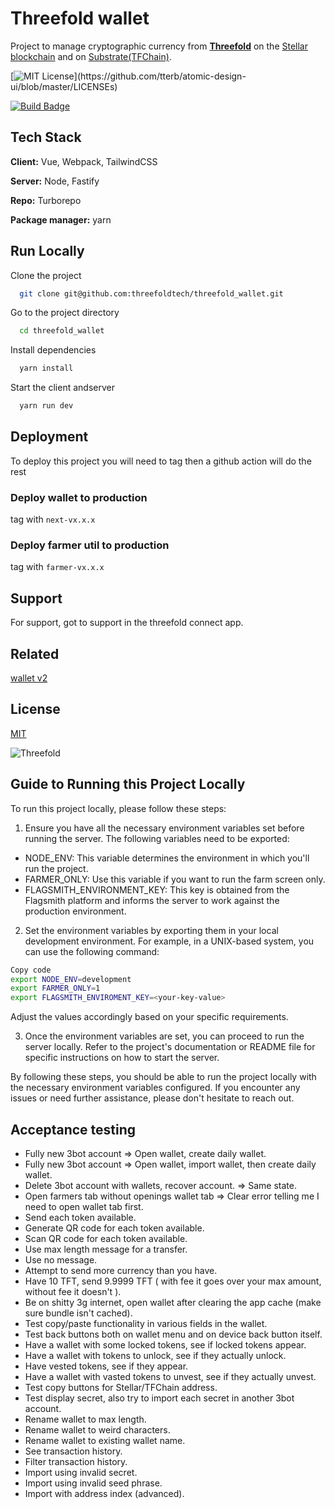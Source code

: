 # Threefold wallet

Project to manage cryptographic currency from **[Threefold](https://threefold.io/)** on the [Stellar blockchain](https://www.stellar.org/) and on [Substrate(TFChain)](https://substrate.io/).

[![MIT License](https://img.shields.io/apm/l/atomic-design-ui.svg?)](https://github.com/tterb/atomic-design-ui/blob/master/LICENSEs)

[![Build Badge](https://img.shields.io/github/workflow/status/threefoldtech/wallet-next/next-production?label=prod-build)](https://github.com/threefoldtech/wallet-next/actions/workflows/next_production.yml)

## Tech Stack

**Client:** Vue, Webpack, TailwindCSS

**Server:** Node, Fastify

**Repo:** Turborepo

**Package manager:** yarn

## Run Locally

Clone the project

```bash
  git clone git@github.com:threefoldtech/threefold_wallet.git
```

Go to the project directory

```bash
  cd threefold_wallet
```

Install dependencies

```bash
  yarn install
```

Start the client andserver

```bash
  yarn run dev
```

## Deployment

To deploy this project you will need to tag then a github action will do the rest

### Deploy wallet to production

tag with `next-vx.x.x`

### Deploy farmer util to production

tag with `farmer-vx.x.x`

## Support

For support, got to support in the threefold connect app.

## Related

[wallet v2](https://github.com/threefoldtech/threefold_wallet)

## License

[MIT](https://choosealicense.com/licenses/mit/)

![Threefold](https://threefold.io/assets/static/footer_logo2.7a5182b.f5242b4436c182c40f7f53a060a6422e.png)


## Guide to Running this Project Locally

To run this project locally, please follow these steps:

1. Ensure you have all the necessary environment variables set before running the server. The following variables need to be exported:

- NODE_ENV: This variable determines the environment in which you'll run the project.
- FARMER_ONLY: Use this variable if you want to run the farm screen only.
- FLAGSMITH_ENVIRONMENT_KEY: This key is obtained from the Flagsmith platform and informs the server to work against the production environment.

2. Set the environment variables by exporting them in your local development environment. For example, in a UNIX-based system, you can use the following command:

```bash
Copy code
export NODE_ENV=development
export FARMER_ONLY=1
export FLAGSMITH_ENVIROMENT_KEY=<your-key-value>
```

Adjust the values accordingly based on your specific requirements.

3. Once the environment variables are set, you can proceed to run the server locally. Refer to the project's documentation or README file for specific instructions on how to start the server.

By following these steps, you should be able to run the project locally with the necessary environment variables configured. If you encounter any issues or need further assistance, please don't hesitate to reach out.

## Acceptance testing

- Fully new 3bot account => Open wallet, create daily wallet.
- Fully new 3bot account => Open wallet, import wallet, then create daily wallet.
- Delete 3bot account with wallets, recover account. => Same state.
- Open farmers tab without openings wallet tab => Clear error telling me I need to open wallet tab first.
- Send each token available.
- Generate QR code for each token available.
- Scan QR code for each token available.
- Use max length message for a transfer.
- Use no message.
- Attempt to send more currency than you have.
- Have 10 TFT, send 9.9999 TFT ( with fee it goes over your max amount, without fee it doesn't ).
- Be on shitty 3g internet, open wallet after clearing the app cache (make sure bundle isn't cached).
- Test copy/paste functionality in various fields in the wallet.
- Test back buttons both on wallet menu and on device back button itself.
- Have a wallet with some locked tokens, see if locked tokens appear.
- Have a wallet with tokens to unlock, see if they actually unlock.
- Have vested tokens, see if they appear.
- Have a wallet with vasted tokens to unvest, see if they actually unvest.
- Test copy buttons for Stellar/TFChain address.
- Test display secret, also try to import each secret in another 3bot account.
- Rename wallet to max length.
- Rename wallet to weird characters.
- Rename wallet to existing wallet name.
- See transaction history.
- Filter transaction history.
- Import using invalid secret.
- Import using invalid seed phrase.
- Import with address index (advanced).
